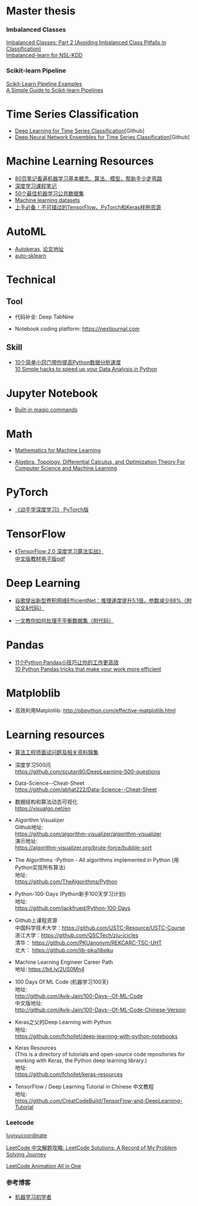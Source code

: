 # Master thesis

### Imbalanced Classes
[Imbalanced Classes: Part 2 (Avoiding Imbalanced Class Pitfalls in Classification)](https://towardsdatascience.com/imbalanced-class-sizes-and-classification-models-a-cautionary-tale-part-2-cf371500d1b3)   
[Imbalanced-learn for NSL-KDD](https://www.jianshu.com/p/01080d7732f5)   

### Scikit-learn Pipeline
[Scikit-Learn Pipeline Examples](http://queirozf.com/entries/scikit-learn-pipeline-examples)   
[A Simple Guide to Scikit-learn Pipelines](https://medium.com/vickdata/a-simple-guide-to-scikit-learn-pipelines-4ac0d974bdcf)   



 
       
# Time Series Classification

* [Deep Learning for Time Series Classification](https://github.com/hfawaz/dl-4-tsc)[Github]    
* [Deep Neural Network Ensembles for Time Series Classification](https://github.com/hfawaz/ijcnn19ensemble)[Github]       


# Machine Learning Resources

* [80页笔记看遍机器学习基本概念、算法、模型，帮新手少走弯路](https://createmomo.github.io/2018/01/23/Super-Machine-Learning-Revision-Notes/#tableofcontents)   
* [深度学习课程笔记](https://bit.ly/2Z8lJgJ)  
* [50个最佳机器学习公共数据集](https://bit.ly/2L36T1c)  
* [Machine learning datasets](https://www.datasetlist.com/)  
* [上手必备！不可错过的TensorFlow、PyTorch和Keras样例资源](https://bit.ly/2ZjI2v7)

# AutoML

* [Autokeras](https://autokeras.com/), [论文地址](https://arxiv.org/abs/1806.10282)
* [auto-sklearn](https://automl.github.io/auto-sklearn/master/)  

# Technical 

## Tool  
 
* 代码补全: Deep TabNine  
  
* Notebook coding platform: https://nextjournal.com  


## Skill  
* [10个简单小窍门带你提高Python数据分析速度](https://mp.weixin.qq.com/s?src=11&timestamp=1565390778&ver=1781&signature=VmsRscczXZdIKsAJ8rRoTFQOBLq7Kb9Vso*3qGYICTkw7o36yjbEL6vPVGynHBsfmS9Wg8ZkmWhJOfgqc*mLCmYzJd3s83NRef8nHoX7BR7Ewfj0MthHQv2GyA*9qRep&new=1)  
[10 Simple hacks to speed up your Data Analysis in Python](https://towardsdatascience.com/10-simple-hacks-to-speed-up-your-data-analysis-in-python-ec18c6396e6b)  


# Jupyter Notebook

* [Built-in magic commands](https://ipython.readthedocs.io/en/stable/interactive/magics.html)  

# Math

* [Mathematics for Machine Learning](https://github.com/mml-book/mml-book.github.io/blob/master/book/mml-book.pdf)   

* [Algebra, Topology, Differential Calculus, and Optimization Theory For Computer Science and Machine Learning](https://www.cis.upenn.edu/~jean/math-deep.pdf)   


# PyTorch

* [《动手学深度学习》 PyTorch版](https://github.com/ShusenTang/Dive-into-DL-PyTorch)   

# TensorFlow

* [《TensorFlow 2.0 深度学习算法实战》](https://github.com/dragen1860/Deep-Learning-with-TensorFlow-book)  
    [中文版教材电子版pdf](https://github.com/dragen1860/Deep-Learning-with-TensorFlow-book/blob/master/%E3%80%90%E3%80%8ATensorFlow%E6%B7%B1%E5%BA%A6%E5%AD%A6%E4%B9%A0%E3%80%8B%E3%80%91.pdf)

# Deep Learning  

* [谷歌提出新型卷积网络EfficientNet：推理速度提升5.1倍，参数减少88%（附论文&代码）](https://mp.weixin.qq.com/s?src=11&timestamp=1560412460&ver=1665&signature=*l1lF*ooRCbm3TcA3gVFOqW*deMk*LhoR1B9FU4UhU8x6FBh21vIYjgtXcIDP7ykJxRRI1HBvC0tMI4f1JeV7OEkGzahsghSXHK2XLVXJAWaByb28NhW1hWPFjniLq*m&new=1)  

* [一文教你如何处理不平衡数据集（附代码）](https://mp.weixin.qq.com/s?src=11&timestamp=1560412680&ver=1665&signature=*l1lF*ooRCbm3TcA3gVFOqW*deMk*LhoR1B9FU4UhU8L4SIeXMxCmQdqfeiyhsUNZtMlO1c-V**KKfsC8dRNM2eIZa8eZ7w4Ts8fLsmMsRh1-*3*fT89H8DSxA36mmJJ&new=1)  


# Pandas

* [11个Python Pandas小技巧让你的工作更高效](https://bit.ly/2I8mVX2)  
[10 Python Pandas tricks that make your work more efficient](https://towardsdatascience.com/10-python-pandas-tricks-that-make-your-work-more-efficient-2e8e483808ba)  


# Matploblib

* 高效利用Matplotlib: http://pbpython.com/effective-matplotlib.html  

# Learning resources

* [算法工程师面试问题及相关资料锦集](https://github.com/lcylmhlcy/Awesome-algorithm-interview)   

* 深度学习500问  
https://github.com/scutan90/DeepLearning-500-questions


* Data-Science--Cheat-Sheet  
https://github.com/abhat222/Data-Science--Cheat-Sheet  


* 数据结构和算法动态可视化  
https://visualgo.net/en  


* Algorithm Visualizer  
Github地址:  
https://github.com/algorithm-visualizer/algorithm-visualizer  
演示地址:  
https://algorithm-visualizer.org/brute-force/bubble-sort  


* The Algorithms -Python - All algorithms implemented in Python (用Python实现所有算法)  
地址:  
https://github.com/TheAlgorithms/Python  


* Python-100-Days (Python新手100天学习计划)  
地址:  
https://github.com/jackfrued/Python-100-Days  


* Github上课程资源   
中国科学技术大学：https://github.com/USTC-Resource/USTC-Course   
浙江大学：https://github.com/QSCTech/zju-icicles   
清华： https://github.com/PKUanonym/REKCARC-TSC-UHT     
北大： https://github.com/lib-pku/libpku   


* Machine Learning Engineer Career Path   
地址: https://bit.ly/2US0Mn4   


* 100 Days Of ML Code (机器学习100天)    
地址:    
http://github.com/Avik-Jain/100-Days--Of-ML-Code    
中文版地址:    
http://github.com/Avik-Jain/100-Days--Of-ML-Code-Chinese-Version    


* Keras之父的Deep Learning with Python   
地址:     
https://github.com/fchollet/deep-learning-with-python-notebooks       


* Keras Resources     
(This is a directory of tutorials and open-source code repositories for working with Keras, the Python deep learning library.)      
地址:     
https://github.com/fchollet/keras-resources     


* TensorFlow / Deep Learning Tutorial in Chinese 中文教程</br>
地址: </br>
https://github.com/CreatCodeBuild/TensorFlow-and-DeepLearning-Tutorial

### Leetcode
[luyiyucoordinate](https://github.com/luliyucoordinate/Leetcode)  

[LeetCode 中文解题攻略: LeetCode Solutions: A Record of My Problem Solving Journey](https://github.com/azl397985856/leetcode)  

[LeetCode Animation All in One](https://github.com/MisterBooo/LeetCodeAnimation)  

### 参考博客

* [机器学习初学者](https://github.com/fengdu78/machine_learning_beginner)


